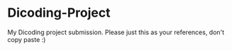 # Dicoding-Project
My Dicoding project submission. Please just this as your references, don't copy paste :)

